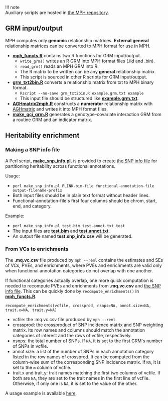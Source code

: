 !!! note  
    Auxiliary scripts are hosted in [the MPH repository](https://github.com/jiang18/mph/tree/main/scripts).

## GRM input/output
MPH computes only **genomic** relationship matrices. **External general** relationship matrices can be converted to MPH format for use in MPH. 

- [**mph_functs.R**](https://github.com/jiang18/mph/blob/main/scripts/mph_functs.R) contains two R functions for GRM input/output.
    - `write_grm()` writes an R GRM into MPH format files (.iid and .bin).
    - `read_grm()` reads an MPH GRM into R.
    - The R matrix to be written can be any **general** relationship matrix.
    - This script is sourced in other R scripts for GRM input/output.
- [**grm_txt2bin.R**](https://github.com/jiang18/mph/blob/main/scripts/grm_txt2bin.R) converts a relationship matrix from txt to MPH binary format.
    - `Rscript --no-save grm_txt2bin.R example.grm.txt example`
    - This input file should be structured like [**example.grm.txt**](https://github.com/jiang18/mph/blob/main/examples/example.grm.txt).
- [**AGHmatrix2mph.R**](https://github.com/jiang18/mph/blob/main/scripts/AGHmatrix2mph.R) constructs a **numerator** relationship matrix with [AGHmatrix](https://cran.r-project.org/web/packages/AGHmatrix/) and writes it into MPH format files.
- [**make_gci_grm.R**](https://github.com/jiang18/mph/blob/main/scripts/make_gci_grm.R) generates a genotype–covariate interaction GRM from a routine GRM and an indicator matrix.

## Heritability enrichment
### Making a SNP info file
A Perl script, [**make_snp_info.pl**](https://github.com/jiang18/mph/blob/main/scripts/make_snp_info.pl), is provided to create [the SNP info file](options.md#snp-info-file) for partitioning heritability across functional annotations.

Usage:

- `perl make_snp_info.pl PLINK-bim-file functional-annotation-file output-filename-prefix`
- Both input files should be in plain text format without header lines.
- Functional-annotation-file's first four columns should be chrom, start, end, and category.

Example:

- `perl make_snp_info.pl test.bim test.annot.txt test`
- The input files are [**test.bim**](https://github.com/jiang18/mph/blob/main/examples/test.bim) and [**test.annot.txt**](https://github.com/jiang18/mph/blob/main/examples/test.annot.txt).
- An output file named **test.snp_info.csv** will be generated. 

### From VCs to enrichments
The **.mq.vc.csv** file produced by `mph --reml` contains the estimates and SEs of VCs, PVEs, and enrichments, where PVEs and enrichments are valid only when functional annotation categories do not overlap with one another.

If functional categories actually overlap, one more quick computation is needed to recompute PVEs and enrichments from **.mq.vc.csv** and [the SNP info file](options.md#snp-info-file). This can be quickly done by `recompute_enrichments()` in [**mph_functs.R**](https://github.com/jiang18/mph/tree/main/scripts/mph_functs.R).

`recompute_enrichments(vcfile, crossprod, nsnps=NA, annot.size=NA, trait.x=NA, trait.y=NA)`

- vcfile: the .mq.vc.csv file produced by `mph --reml`.
- crossprod: the crossproduct of SNP incidence matrix and SNP weighting matrix. Its row names and columns should match the annotation categories of interest and the rows of vcfile, respectively.
- nsnps: the total number of SNPs. If `NA`, it is set to the first GRM's number of SNPs in vcfile.
- annot.size: a list of the number of SNPs in each annotation category listed in the row names of crossprod. It can be computed from the column-wise sum of the corresponding SNP incidence matrix. If `NA`, it is set to the `m` column of vcfile.
- trait.x and trait.y: trait names matching the first two columns of vcfile. If both are `NA`, they are set to the trait names in the first line of vcfile. Otherwise, if only one is `NA`, it is set to the value of the other.

A usage example is available [here](examples.md#by-functional-annotations).
